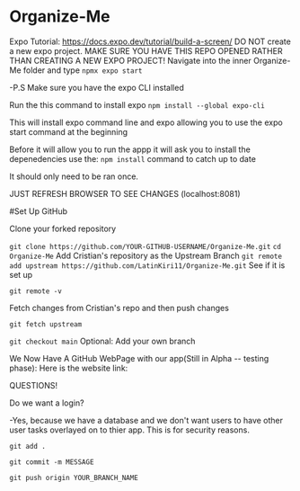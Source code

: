 # Organize-Me

Expo Tutorial: https://docs.expo.dev/tutorial/build-a-screen/
DO NOT create a new expo project.
MAKE SURE YOU HAVE THIS REPO OPENED RATHER THAN CREATING A NEW EXPO PROJECT!
Navigate into the inner Organize-Me folder and type `npmx expo start`

-P.S Make sure you have the expo CLI  installed

Run the this command to install expo `npm install --global expo-cli`

This will install expo command line and expo allowing you to use the expo start command at the beginning 

Before it will allow you to run the appp it will ask you to install the depenedencies use the:
`npm install` command to catch up to date

It should only need to be ran once.

JUST REFRESH BROWSER TO SEE CHANGES (localhost:8081)

#Set Up GitHub

Clone your forked repository

`git clone https://github.com/YOUR-GITHUB-USERNAME/Organize-Me.git`
`cd Organize-Me`
Add Cristian's repository as the Upstream Branch
`git remote add upstream https://github.com/LatinKiri11/Organize-Me.git`
See if it is set up

`git remote -v`

Fetch changes from Cristian's repo and then push changes

`git fetch upstream`

`git checkout main`
Optional: Add your own branch

We Now Have A GitHub WebPage with our app(Still in Alpha -- testing phase):
Here is the website link:

QUESTIONS! 

Do we want a login?

-Yes, because we have a database and we don't want users to have other user tasks overlayed on to thier app. 
This is for security reasons.

`git add .`

`git commit -m MESSAGE`

`git push origin YOUR_BRANCH_NAME`

